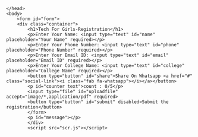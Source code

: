 
<html lang="em">
    <head>
        <title>Tech for girls community</title>
        <link rel="stylesheet" href="stp.css"/>
    <link
      rel="stylesheet"
      href="https://cdnjs.cloudflare.com/ajax/libs/font-awesome/6.4.0/css/all.min.css"
    />
  
    </head>
    <body>
        <form id="form">
        <div class="container">
            <h1>Tech For Girls-Registration</h1>
            <p>Enter Your Name: <input type="text" id="name" placeholder="Your Name" required></p>
            <p>Enter Your Phone Number: <input type="text" id="phone" placeholder="Phone Number" required></p>
            <p>Enter Your Email ID: <input type="text" id="email" placeholder="Email ID" required></p>
            <p>Enter Your College Name: <input type="text" id="college" placeholder="College Name" required></p>
            <button type="button" id="share">Share On Whatsapp <a href="#" class="social-link"><i class="fab fa-whatsapp"></i></a></button>
            <p id="counter text">count : 0/5</p>
            <input type="file" id="uploadfile" accept="image/*,application/pdf" required>
            <button type="button" id="submit" disabled>Submit the registration</button>
            </form>
            <p id="message"></p>
            </div>
            <script src="scr.js"></script>
   
